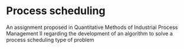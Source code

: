 Process scheduling
==============================

An assignment proposed in Quantitative Methods of Industrial Process Management II regarding the development of an algorithm to solve a process scheduling type of problem
